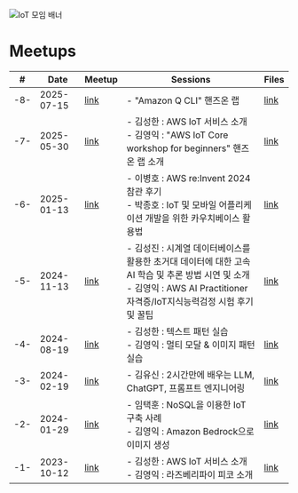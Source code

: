 ![IoT 모임 배너](https://github.com/awskrug/iot-group/assets/1104081/9eeba166-cfc8-49ee-bf5f-79695f8a5673)


# Meetups

| # | Date       | Meetup | Sessions    | Files |
|---|------------|--------|-------------|-------|
|-8-|2025-07-15|[link](https://www.meetup.com/ko-KR/awskrug/events/308604612)|- "Amazon Q CLI" 핸즈온 랩 |[link](https://github.com/awskrug/iot-group/tree/main/files/2025-07)|
|-7-|2025-05-30|[link](https://www.meetup.com/ko-KR/awskrug/events/307123672)|- 김성한 : AWS IoT 서비스 소개<br/>- 김영익 : "AWS IoT Core workshop for beginners" 핸즈온 랩 소개 |[link](https://github.com/awskrug/iot-group/tree/main/files/2025-05)|
|-6-|2025-01-13|[link](https://www.meetup.com/ko-KR/awskrug/events/305380704)|- 이병호 : AWS re:Invent 2024 참관 후기<br/>- 박종호 : IoT 및 모바일 어플리케이션 개발을 위한 카우치베이스 활용법 |[link](https://github.com/awskrug/iot-group/tree/main/files/2025-01)|
|-5-|2024-11-13|[link](https://www.meetup.com/ko-KR/awskrug/events/303853826)|- 김성진 : 시계열 데이터베이스를 활용한 초거대 데이터에 대한 고속 AI 학습 및 추론 방법 시연 및 소개<br/>- 김영익 : AWS AI Practitioner 자격증/IoT지식능력검정 시험 후기 및 꿀팁 |[link](https://github.com/awskrug/iot-group/tree/main/files/2024-11)|
|-4-|2024-08-19|[link](https://www.meetup.com/ko-KR/awskrug/events/301974601)|- 김성한 : 텍스트 패턴 실습<br/>- 김영익 : 멀티 모달 & 이미지 패턴 실습 |[link](https://github.com/awskrug/iot-group/tree/main/files/2024-08)|
|-3-|2024-02-19|[link](https://www.meetup.com/ko-KR/awskrug/events/298883950)|- 김유신 : 2시간만에 배우는 LLM, ChatGPT, 프롬프트 엔지니어링 |[link](https://github.com/awskrug/iot-group/tree/main/files/2024-02)|
|-2-|2024-01-29|[link](https://www.meetup.com/ko-KR/awskrug/events/298102729)|- 임택훈 : NoSQL을 이용한 IoT 구축 사례<br/>- 김영익 : Amazon Bedrock으로 이미지 생성 |[link](https://github.com/awskrug/iot-group/tree/main/files/2024-01)|
|-1-|2023-10-12|[link](https://www.meetup.com/ko-KR/awskrug/events/296351876)|- 김성한 : AWS IoT 서비스 소개<br/>- 김영익 : 라즈베리파이 피코 소개 |[link](https://github.com/awskrug/iot-group/tree/main/files/2023-10)|





